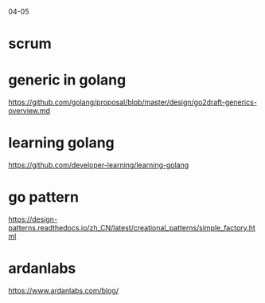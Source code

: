 04-05
# scrum

# generic in golang
https://github.com/golang/proposal/blob/master/design/go2draft-generics-overview.md
# learning golang
https://github.com/developer-learning/learning-golang


# go pattern
https://design-patterns.readthedocs.io/zh_CN/latest/creational_patterns/simple_factory.html

# ardanlabs
https://www.ardanlabs.com/blog/
